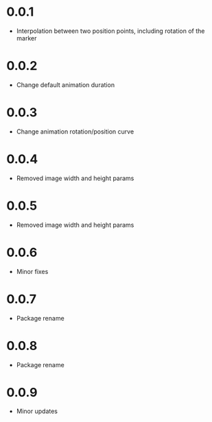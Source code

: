 # 0.0.1

- Interpolation between two position points, including rotation of the marker

# 0.0.2

- Change default animation duration

# 0.0.3

- Change animation rotation/position curve

# 0.0.4

- Removed image width and height params

# 0.0.5

- Removed image width and height params

# 0.0.6

- Minor fixes

# 0.0.7

- Package rename

# 0.0.8

- Package rename

# 0.0.9

- Minor updates